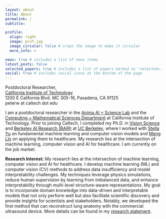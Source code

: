```yaml
---
layout: about
title: About
permalink: /
subtitle: 

profile:
  align: right
  image: prof.jpg
  image_circular: false # crops the image to make it circular
  more_info: >

news: true # includes a list of news items
latest_posts: false
selected_papers: true # includes a list of papers marked as "selected={true}"
social: true # includes social icons at the bottom of the page
---
```


Postdoctoral Researcher, 
<br><a href='https://www.caltech.edu/'>California Institute of Technology</a>
<br>1200 E California Blvd. MC 305-16, Pasadena, CA 91125
<br>peterw at caltech dot edu

I am a postdoctoral researcher in the [Anima AI + Science Lab](http://tensorlab.cms.caltech.edu/users/anima/) and the [Computing + Mathematical Sciences Department](https://cms.caltech.edu/) at California Institute of Technology. Prior to joining Caltech, I completed my Ph.D. in [Vision Science](https://vision.berkeley.edu/) and [Berkeley AI Research (BAIR)](https://bair.berkeley.edu/) at [UC Berkeley](https://www.berkeley.edu/), where I worked with [Stella Yu](https://web.eecs.umich.edu/~stellayu/) on fundamental machine learning and computer vision models and [Meng Lin](https://optometry.berkeley.edu/people/meng-lin/) on applying them to healthcare. My research lies at the intersection of machine learning, computer vision and AI for healthcare. I am currently on the job market.

**Research Interest:** My research lies at the intersection of machine learning, computer vision and AI for healthcare. I develop machine learning (ML) and computer vision (CV) methods to address data insufficiency and model interpretability challenges. My techniques leverage physics simulations, reduce human supervision by learning from imbalanced data, and enhance interpretability through multi-level structure-aware representations. My goal is to incorporate domain knowledge into data-driven and interpretable models that not only perform well but also facilitate scientific discovery and provide insights for scientists and stakeholders. Notably, we developed the first method that can reconstruct lung anatomy with the commercial ultrasound device. More details can be found in my [research statement](./assets/research_statement.pdf). 
